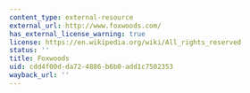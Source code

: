 ```yaml
---
content_type: external-resource
external_url: http://www.foxwoods.com/
has_external_license_warning: true
license: https://en.wikipedia.org/wiki/All_rights_reserved
status: ''
title: Foxwoods
uid: cdd4f00d-da72-4886-b6b0-add1c7502353
wayback_url: ''
---
```

